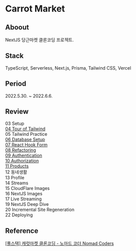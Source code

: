 # Carrot Market

## Aboout

NextJS 당근마켓 클론코딩 프로젝트.

## Stack

TypeScript, Serverless, Next.js, Prisma, Tailwind CSS, Vercel

## Period

2022.5.30. ~ 2022.6.6.

## Review

03 Setup  
[04 Tour of Tailwind](/review/04-tour-of-tailwind.md)  
05 Tailwind Practice  
[06 Database Setup](/review/06-database-setup.md)  
[07 React Hook Form](/review/07-react-hook-form.md)  
[08 Refactoring](/review/08-refactoring.md)  
[09 Authentication](/review/09-authentication.md)  
[10 Authorization](/review/10-authorization.md)  
[11 Products](/review/11-products.md)  
12 동네생활  
13 Profile  
14 Streams  
15 CloudFlare Images  
16 NextJS Images  
17 Live Streaming  
19 NextJS Deep Dive  
20 Incremental Site Regeneration  
22 Deploying

## Reference

[[풀스택] 캐럿마켓 클론코딩 - 노마드 코더 Nomad Coders](https://nomadcoders.co/carrot-market/lobby)
